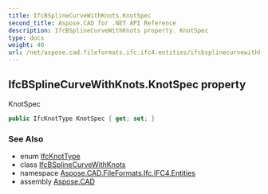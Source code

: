 ```yaml
---
title: IfcBSplineCurveWithKnots.KnotSpec
second_title: Aspose.CAD for .NET API Reference
description: IfcBSplineCurveWithKnots property. KnotSpec
type: docs
weight: 40
url: /net/aspose.cad.fileformats.ifc.ifc4.entities/ifcbsplinecurvewithknots/knotspec/
---
```

## IfcBSplineCurveWithKnots.KnotSpec property

KnotSpec

```csharp
public IfcKnotType KnotSpec { get; set; }
```

### See Also

* enum [IfcKnotType](../../../aspose.cad.fileformats.ifc.ifc4.types/ifcknottype/)
* class [IfcBSplineCurveWithKnots](../)
* namespace [Aspose.CAD.FileFormats.Ifc.IFC4.Entities](../../ifcbsplinecurvewithknots/)
* assembly [Aspose.CAD](../../../)


